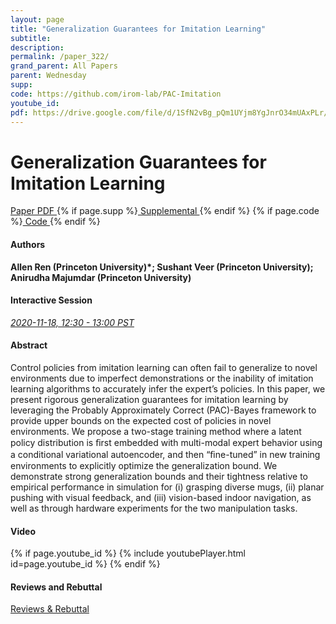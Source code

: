 ```yaml
---
layout: page
title: "Generalization Guarantees for Imitation Learning"
subtitle: 
description:
permalink: /paper_322/
grand_parent: All Papers
parent: Wednesday
supp: 
code: https://github.com/irom-lab/PAC-Imitation
youtube_id: 
pdf: https://drive.google.com/file/d/1SfN2vBg_pQm1UYjm8YgJnrO34mUAxPLr/view
---
```


# Generalization Guarantees for Imitation Learning

<a href="https://drive.google.com/file/d/1SfN2vBg_pQm1UYjm8YgJnrO34mUAxPLr/view" target="_blank" rel="noopener noreferrer" class="btn btn-blue"><i class="fa fa-file-text-o" aria-hidden="true"></i> Paper PDF </a> {% if page.supp %}<a href="" target="_blank" rel="noopener noreferrer" class="btn btn-green"><i class="fa fa-file-text-o" aria-hidden="true"></i> Supplemental </a>{% endif %} {% if page.code %}<a href="https://github.com/irom-lab/PAC-Imitation" target="_blank" rel="noopener noreferrer" class="btn"><i class="fa fa-github" aria-hidden="true"></i> Code </a>{% endif %} 

#### Authors
**Allen Ren (Princeton University)*; Sushant Veer (Princeton University); Anirudha Majumdar (Princeton University)**

#### Interactive Session
<a href="https://pheedloop.com/corl2020/virtual/?page=sessions&section=SES4PXSOS76HTEFGT" target="_blank" rel="noopener noreferrer"><em>2020-11-18, 12:30 - 13:00 PST </em></a>

#### Abstract
Control policies from imitation learning can often fail to generalize to novel environments due to imperfect demonstrations or the inability of imitation learning algorithms to accurately infer the expert’s policies. In this paper, we present rigorous generalization guarantees for imitation learning by leveraging the Probably Approximately Correct (PAC)-Bayes framework to provide upper bounds on the expected cost of policies in novel environments. We propose a two-stage training method where a latent policy distribution is ﬁrst embedded with multi-modal expert behavior using a conditional variational autoencoder, and then “ﬁne-tuned” in new training environments to explicitly optimize the generalization bound. We demonstrate strong generalization bounds and their tightness relative to empirical performance in simulation for (i) grasping diverse mugs, (ii) planar pushing with visual feedback, and (iii) vision-based indoor navigation, as well as through hardware experiments for the two manipulation tasks.

#### Video
{% if page.youtube_id %}
{% include youtubePlayer.html id=page.youtube_id %}
{% endif %}

#### Reviews and Rebuttal
<a href="https://drive.google.com/file/d/1FTjQ5HkMDhbesrD3t0GDnPRFV_Joc2Qw/view" target="_blank" rel="noopener noreferrer" class="btn btn-purple"><i class="fa fa-pencil-square-o" aria-hidden="true"></i> Reviews & Rebuttal </a>

